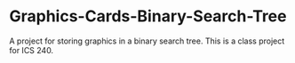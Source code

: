 # Graphics-Cards-Binary-Search-Tree
A project for storing graphics in a binary search tree. This is a class project for ICS 240. 
